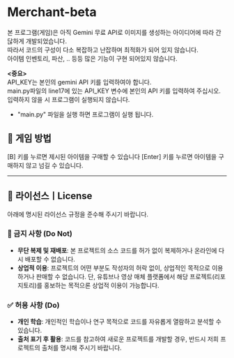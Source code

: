 # Merchant-beta

본 프로그램(게임)은 아직 Gemini 무료 API로 이미지를 생성하는 아이디어에 따라 간닪하게 개발되었습니다.<br>
따라서 코드의 구성이 다소 복잡하고 난잡하며 최적화가 되어 있지 않습니다.<br>
아이템 인벤토리, 파산, .. 등등 많은 기능이 구현 되어있지 않습니다.

**<중요>**<br>
API_KEY는 본인의 gemini API 키를 입력하여야 합니다.<br>
main.py파일의 line17에 있는 API_KEY 변수에 본인의 API 키를 입력하여 주십시오.<br>
입력하지 않을 시 프로그램이 실행되지 않습니다.<br>

- "main.py" 파일을 실행 하면 프로그램이 실행 됩니다.

## 🧨 게임 방법
[B] 키를 누르면 제시된 아이템을 구매할 수 있습니다
[Enter] 키를 누르면 아이템을 구매하지 않고 넘길 수 있습니다.

---

## 📘 라이선스ㅣLicense

아래에 명시된 라이선스 규정을 준수해 주시기 바랍니다.

### 🚫 금지 사항 (Do Not)
- **무단 복제 및 재배포**: 본 프로젝트의 소스 코드를 허가 없이 복제하거나 온라인에 다시 배포할 수 없습니다.  
- **상업적 이용**: 프로젝트의 어떤 부분도 작성자의 허락 없이, 상업적인 목적으로 이용하거나 판매할 수 없습니다.
  단, 유튜브나 영상 매체 플랫폼에서 해당 프로젝트(리포지토리)를 홍보하는 목적으론 상업적 이용이 가능합니다.

### ✅ 허용 사항 (Do)
- **개인 학습**: 개인적인 학습이나 연구 목적으로 코드를 자유롭게 열람하고 분석할 수 있습니다.
- **출처 표기 후 활용**: 코드를 참고하여 새로운 프로젝트를 개발할 경우, 반드시 저희 프로젝트의 출처를 명시해 주시기 바랍니다.
